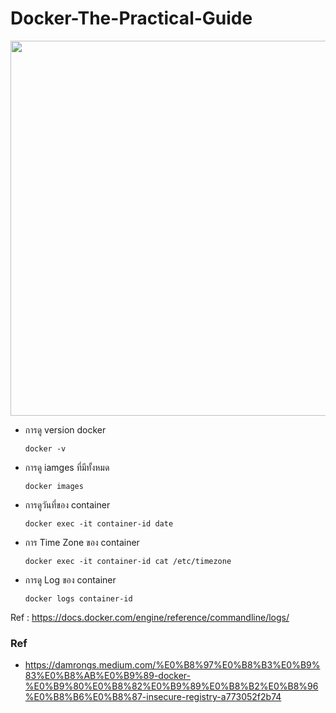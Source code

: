 # Docker-The-Practical-Guide

<p align="center">
  <img src="https://docs.docker.com/engine/images/architecture.svg" width="600">
</p>



- การดู version docker

      docker -v

- การดู iamges ที่มีทั้งหมด

      docker images

- การดูวันที่ของ container 

      docker exec -it container-id date
      
- การ Time Zone ของ container 

      docker exec -it container-id cat /etc/timezone
      
- การดู Log ของ container 

      docker logs container-id

Ref : https://docs.docker.com/engine/reference/commandline/logs/

### Ref

- https://damrongs.medium.com/%E0%B8%97%E0%B8%B3%E0%B9%83%E0%B8%AB%E0%B9%89-docker-%E0%B9%80%E0%B8%82%E0%B9%89%E0%B8%B2%E0%B8%96%E0%B8%B6%E0%B8%87-insecure-registry-a773052f2b74
